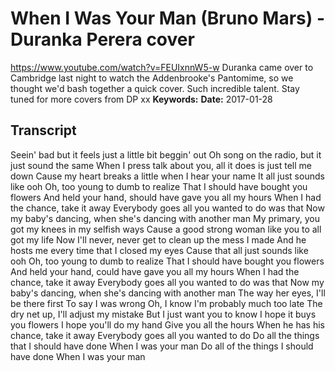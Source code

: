 # When I Was Your Man (Bruno Mars) - Duranka Perera cover
https://www.youtube.com/watch?v=FEUIxnnW5-w
Duranka came over to Cambridge last night to watch the Addenbrooke's Pantomime, so we thought we'd bash together a quick cover. Such incredible talent. Stay tuned for more covers from DP xx
**Keywords:** 
**Date:** 2017-01-28

## Transcript
 Seein' bad but it feels just a little bit beggin' out Oh song on the radio, but it just sound the same When I press talk about you, all it does is just tell me down Cause my heart breaks a little when I hear your name It all just sounds like ooh Oh, too young to dumb to realize That I should have bought you flowers And held your hand, should have gave you all my hours When I had the chance, take it away Everybody goes all you wanted to do was that Now my baby's dancing, when she's dancing with another man My primary, you got my knees in my selfish ways Cause a good strong woman like you to all got my life Now I'll never, never get to clean up the mess I made And he hosts me every time that I closed my eyes Cause that all just sounds like ooh Oh, too young to dumb to realize That I should have bought you flowers And held your hand, could have gave you all my hours When I had the chance, take it away Everybody goes all you wanted to do was that Now my baby's dancing, when she's dancing with another man The way her eyes, I'll be there first To say I was wrong Oh, I know I'm probably much too late The dry net up, I'll adjust my mistake But I just want you to know I hope it buys you flowers I hope you'll do my hand Give you all the hours When he has his chance, take it away Everybody goes all you wanted to do Do all the things that I should have done When I was your man Do all of the things I should have done When I was your man
